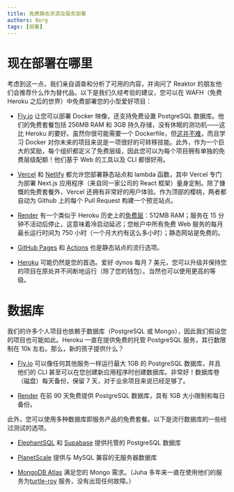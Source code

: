```yaml
---
title: 免费静态资源及服务部署
authors: Berg
tags: [部署]
---
```


# **现在部署在哪里**

考虑到这一点，我们亲自调查和分析了可用的内容，并询问了 Reaktor 的朋友他们会推荐什么作为替代品。以下是我们久经考验的建议，您可以在 WAFH（免费 Heroku 之后的世界）中免费部署您的小型爱好项目：

- [Fly.io](https://fly.io/) 让您可以部署 Docker 映像，还支持免费设置 PostgreSQL 数据库。他们的免费套餐包括 256MB RAM 和 3GB 持久存储，没有休眠的测功机——这比 Heroku 的要好。虽然你很可能需要一个 Dockerfile，但[这并不难](https://nodejs.org/en/docs/guides/nodejs-docker-webapp/)，而且学习 Docker 对你未来的项目来说是一项很好的可转移技能。此外，作为一个巨大的奖励，每个组织都定义了免费层级，因此您可以为每个项目拥有单独的免费层级配额！他们基于 Web 的工具以及 CLI 都很好用。

- [Vercel](https://vercel.com/) 和 [Netlify](http://netlify.com/) 都允许您部署静态站点和 lambda 函数，其中 Vercel 专门为部署 Next.js 应用程序（来自同一家公司的 React 框架）量身定制。除了慷慨的免费套餐外，Vercel 还拥有非常好的用户体验。作为顶部的樱桃，两者都自动为 Github 上的每个 Pull Request 构建一个预览站点。

- [Render](https://render.com/render-vs-heroku-comparison) 有一个类似于 Heroku 历史上的[免费层](https://render.com/docs/free#free-web-services)：512MB RAM；服务在 15 分钟不活动后停止，这意味着冷启动延迟；您帐户中所有免费 Web 服务的每月最长运行时间为 750 小时（一个月大约有这么多小时）；静态网站是免费的。

- [GitHub Pages](https://pages.github.com/) 和 [Actions](https://github.blog/2022-08-10-github-pages-now-uses-actions-by-default/) 也是静态站点的流行选项。

- [Heroku](https://www.heroku.com/) 可能仍然是您的首选。爱好 dynos 每月 7 美元，您可以升级并保持您的项目在原处并不间断地运行（除了您的钱包）。当然也可以使用更高的等级。

#	**数据库**

我们的许多个人项目也依赖于数据库（PostgreSQL 或 Mongo），因此我们假设您的项目也可能如此。Heroku 一直在提供免费的托管 PostgreSQL 服务，其行数限制在 10k 左右。那么，新的孩子提供什么？

-	[Fly.io](https://fly.io/) 可以像任何其他服务一样运行最大 1GB 的 PostgreSQL 数据库，并且他们的 CLI 甚至可以在您创建新应用程序时创建数据库。非常好！数据库卷（磁盘）每天备份，保留 7 天，对于业余项目来说已经足够了。

-	[Render](https://render.com/render-vs-heroku-comparison) 在前 90 天免费提供 PostgreSQL 数据库，具有 1GB 大小限制和每日备份。

此外，您可以使用多种数据库即服务产品的免费套餐。以下是流行数据库的一些经过测试的选项。

-	[ElephantSQL](http://elephantsql.com/) 和 [Supabase](https://supabase.com/) 提供托管的 PostgreSQL 数据库  

-	[PlanetScale](https://planetscale.com/) 提供与 MySQL 兼容的无服务器数据库

-	[MongoDB Atlas](https://www.mongodb.com/atlas/database) 满足您的 Mongo 需求。（Juha 多年来一直在使用他们的服务为[turtle-roy](https://turtle-roy.fly.dev/) 服务，没有出现任何故障。）
